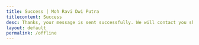 ```yaml
---
title: Success | Moh Ravi Dwi Putra
titlecontent: Success
desc: Thanks, your message is sent successfully. We will contact you shortly!
layout: default
permalink: /offline
---
```


